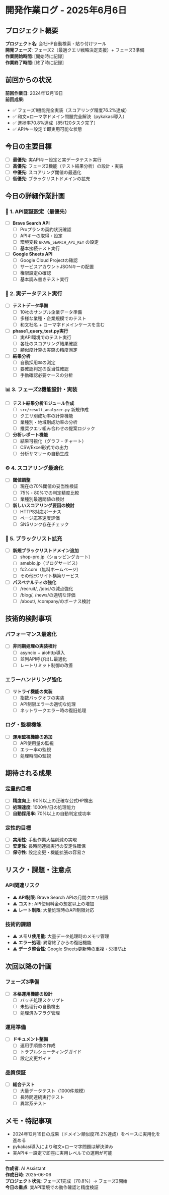 # 開発作業ログ - 2025年6月6日

## プロジェクト概要
**プロジェクト名**: 会社HP自動検索・貼り付けツール  
**開発フェーズ**: フェーズ2（最適クエリ戦略決定支援）+ フェーズ3準備  
**作業開始時間**: [開始時に記録]  
**作業終了時間**: [終了時に記録]  

## 前回からの状況
**前回作業日**: 2024年12月19日  
**前回成果**: 
- ✅ フェーズ1機能完全実装（スコアリング精度76.2%達成）
- ✅ 和文×ローマ字ドメイン問題完全解決（pykakasi導入）
- ✅ 進捗率70.8%達成（85/120タスク完了）
- ✅ APIキー設定で即実用可能な状態

## 今日の主要目標
- [ ] **最優先**: 実APIキー設定と実データテスト実行
- [ ] **高優先**: フェーズ2機能（テスト結果分析）の設計・実装
- [ ] **中優先**: スコアリング閾値の最適化
- [ ] **低優先**: ブラックリストドメインの拡充

## 今日の詳細作業計画

### 🔑 1. API認証設定（最優先）
- [ ] **Brave Search API**
  - [ ] Proプランの契約状況確認
  - [ ] APIキーの取得・設定
  - [ ] 環境変数 `BRAVE_SEARCH_API_KEY` の設定
  - [ ] 基本接続テスト実行
  
- [ ] **Google Sheets API**
  - [ ] Google Cloud Projectの確認
  - [ ] サービスアカウントJSONキーの配置
  - [ ] 権限設定の確認
  - [ ] 基本読み書きテスト実行

### 🧪 2. 実データテスト実行
- [ ] **テストデータ準備**
  - [ ] 10社のサンプル企業データ準備
  - [ ] 多様な業種・企業規模でのテスト
  - [ ] 和文社名 + ローマ字ドメインケースを含む
  
- [ ] **phase1_query_test.py実行**
  - [ ] 実API環境でのテスト実行
  - [ ] 各社のスコアリング結果確認
  - [ ] 類似度計算の実際の精度測定
  
- [ ] **結果分析**
  - [ ] 自動採用率の測定
  - [ ] 要確認判定の妥当性確認
  - [ ] 手動確認必要ケースの分析

### 📊 3. フェーズ2機能設計・実装
- [ ] **テスト結果分析モジュール作成**
  - [ ] `src/result_analyzer.py` 新規作成
  - [ ] クエリ別成功率の計算機能
  - [ ] 業種別・地域別成功率の分析
  - [ ] 推奨クエリ組み合わせの提案ロジック
  
- [ ] **分析レポート機能**
  - [ ] 結果可視化（グラフ・チャート）
  - [ ] CSV/Excel形式での出力
  - [ ] 分析サマリーの自動生成

### ⚙️ 4. スコアリング最適化
- [ ] **閾値調整**
  - [ ] 現在の70%閾値の妥当性検証
  - [ ] 75%・80%での判定精度比較
  - [ ] 業種別最適閾値の検討
  
- [ ] **新しいスコアリング要因の検討**
  - [ ] HTTPS対応ボーナス
  - [ ] ページ応答速度評価
  - [ ] SNSリンク存在チェック

### 🚫 5. ブラックリスト拡充
- [ ] **新規ブラックリストドメイン追加**
  - [ ] shop-pro.jp（ショッピングカート）
  - [ ] ameblo.jp（ブログサービス）
  - [ ] fc2.com（無料ホームページ）
  - [ ] その他ECサイト構築サービス
  
- [ ] **パスペナルティの強化**
  - [ ] /recruit/, /jobs/の減点強化
  - [ ] /blog/, /news/の適切な評価
  - [ ] /about/, /company/のボーナス検討

## 技術的検討事項

### パフォーマンス最適化
- [ ] **非同期処理の実装検討**
  - [ ] asyncio + aiohttp導入
  - [ ] 並列API呼び出し最適化
  - [ ] レートリミット制御の改善

### エラーハンドリング強化
- [ ] **リトライ機能の実装**
  - [ ] 指数バックオフの実装
  - [ ] API制限エラーの適切な処理
  - [ ] ネットワークエラー時の復旧処理

### ログ・監視機能
- [ ] **運用監視機能の追加**
  - [ ] API使用量の監視
  - [ ] エラー率の監視
  - [ ] 処理時間の監視

## 期待される成果

### 定量的目標
- [ ] **精度向上**: 90%以上の正確な公式HP検出
- [ ] **処理速度**: 1000件/日の処理能力
- [ ] **自動採用率**: 70%以上の自動判定成功率

### 定性的目標
- [ ] **実用性**: 手動作業大幅削減の実現
- [ ] **安定性**: 長時間連続実行の安定性確保
- [ ] **保守性**: 設定変更・機能拡張の容易さ

## リスク・課題・注意点

### API関連リスク
- ⚠️ **API制限**: Brave Search APIの月間クエリ制限
- ⚠️ **コスト**: API使用料金の想定以上の増加
- ⚠️ **レート制限**: 大量処理時のAPI制限対応

### 技術的課題
- ⚠️ **メモリ使用量**: 大量データ処理時のメモリ管理
- ⚠️ **エラー処理**: 異常終了からの復旧機能
- ⚠️ **データ整合性**: Google Sheets更新時の重複・欠損防止

## 次回以降の計画

### フェーズ3準備
- [ ] **本格運用機能の設計**
  - [ ] バッチ処理スクリプト
  - [ ] 未処理行の自動検出
  - [ ] 処理済みフラグ管理

### 運用準備
- [ ] **ドキュメント整備**
  - [ ] 運用手順書の作成
  - [ ] トラブルシューティングガイド
  - [ ] 設定変更ガイド

### 品質保証
- [ ] **総合テスト**
  - [ ] 大量データテスト（1000件規模）
  - [ ] 長時間連続実行テスト
  - [ ] 異常系テスト

## メモ・特記事項
- 2024年12月19日の成果（ドメイン類似度76.2%達成）をベースに実用化を進める
- pykakasi導入により和文×ローマ字問題は解決済み
- 実APIキー設定で即座に実用レベルでの運用が可能

---
**作成者**: AI Assistant  
**作成日時**: 2025-06-06  
**プロジェクト状況**: フェーズ1完成（70.8%）→ フェーズ2開始  
**今日の重点**: 実API環境での動作確認と精度検証 